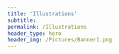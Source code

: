 ```yaml
---
title: 'Illustrations'
subtitle: 
permalink: /Illustrations
header_type: hero
header_img: /Pictures/Banner1.png
---
```

